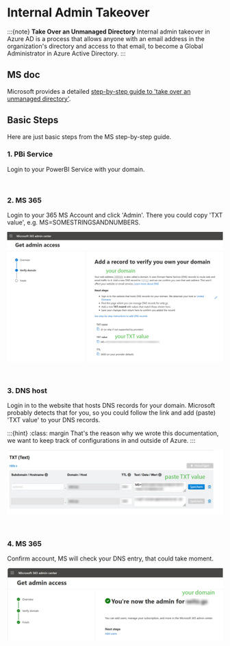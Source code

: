 # Internal Admin Takeover

:::{note}
**Take Over an Unmanaged Directory**
Internal admin takeover in Azure AD is a process that allows anyone with an email address in the organization's directory and access to that email, to become a Global Administrator in Azure Active Directory.
:::

## MS doc
Microsoft provides a detailed [step-by-step guide to 'take over an unmanaged directory'](https://learn.microsoft.com/en-us/entra/identity/users/domains-admin-takeover).

## Basic Steps

Here are just basic steps from the MS step-by-step guide. 

### 1. PBi Service

Login to your PowerBI Service with your domain.

<br>

### 2. MS 365

Login to your 365 MS Account and click 'Admin'. There you could copy 'TXT value', e.g. MS=SOMESTRINGSANDNUMBERS.

![image](../images/ms365_get_admin_access.png)

<br>

### 3. DNS host

Login in to the website that hosts DNS records for your domain. Microsoft probably detects that for you, so you could follow the link and add (paste) 'TXT value' to your DNS records. 

:::{hint}
:class: margin
That's the reason why we wrote this documentation, we want to keep track of configurations in and outside of Azure.
:::

![image](../images/host_dns_records.png)

<br>

### 4. MS 365

Confirm account, MS will check your DNS entry, that could take moment.

![image](../images/ms365_confirmation_admin_for_domain.png)
